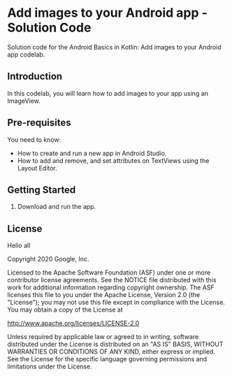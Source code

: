 Add images to your Android app - Solution Code
==============================================

Solution code for the Android Basics in Kotlin: Add images to your Android app codelab.

Introduction
------------
In this codelab, you will learn how to add images to your app using an ImageView.

Pre-requisites
--------------

You need to know:
- How to create and run a new app in Android Studio.
- How to add and remove, and set attributes on TextViews using the Layout Editor.


Getting Started
---------------

1. Download and run the app.

License
-------
Hello all

Copyright 2020 Google, Inc.

Licensed to the Apache Software Foundation (ASF) under one or more contributor
license agreements.  See the NOTICE file distributed with this work for
additional information regarding copyright ownership.  The ASF licenses this
file to you under the Apache License, Version 2.0 (the "License"); you may not
use this file except in compliance with the License.  You may obtain a copy of
the License at

  http://www.apache.org/licenses/LICENSE-2.0

Unless required by applicable law or agreed to in writing, software
distributed under the License is distributed on an "AS IS" BASIS, WITHOUT
WARRANTIES OR CONDITIONS OF ANY KIND, either express or implied.  See the
License for the specific language governing permissions and limitations under
the License.
